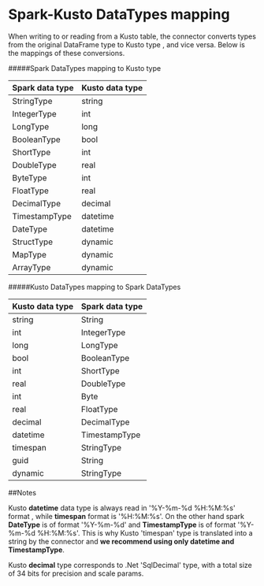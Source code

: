 # Spark-Kusto DataTypes mapping

When writing to or reading from a Kusto table, the connector converts types from the original DataFrame type to Kusto type
, and vice versa. Below is the mappings of these conversions.

#####Spark DataTypes mapping to Kusto type

|Spark data type | Kusto data type
|---|---
|StringType |string
|IntegerType |int
|LongType |long
|BooleanType |bool
|ShortType |int
|DoubleType |real
|ByteType |int
|FloatType |real
|DecimalType |decimal
|TimestampType |datetime
|DateType |datetime
|StructType |dynamic
|MapType |dynamic
|ArrayType |dynamic

#####Kusto DataTypes mapping to Spark DataTypes

|Kusto data type |Spark data type  
|---|---
|string |String 
|int |IntegerType
|long |LongType 
|bool |BooleanType 
|int |ShortType 
|real |DoubleType
|int |Byte
|real |FloatType 
|decimal |DecimalType 
|datetime |TimestampType
|timespan |StringType
|guid |String
|dynamic |StringType

##Notes


Kusto **datetime** data type is always read in '%Y-%m-%d %H:%M:%s' format , while **timespan** format is '%H:%M:%s'. On the other
hand spark **DateType** is of format '%Y-%m-%d' and **TimestampType** is of format '%Y-%m-%d %H:%M:%s'. This is why Kusto 'timespan' 
type is translated into a string by the connector and **we recommend using only datetime and TimestampType**. 

Kusto **decimal** type corresponds to .Net 'SqlDecimal' type, with a total size of 34 bits for precision and scale params.
    